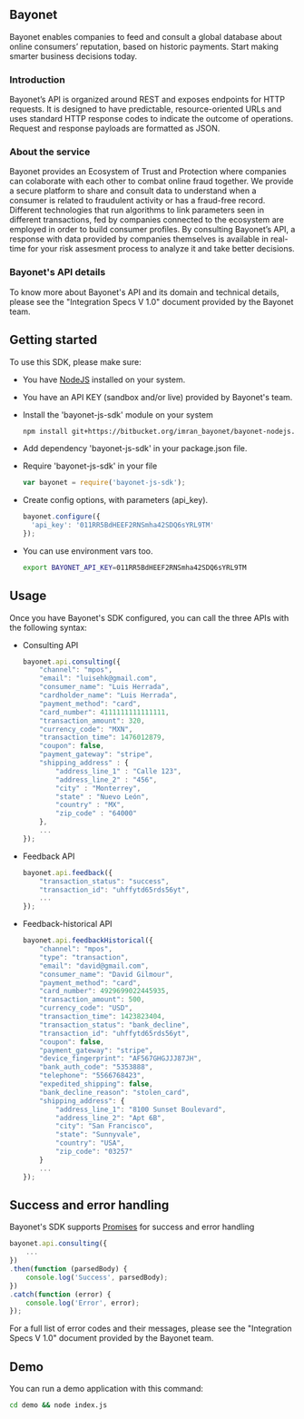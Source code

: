 ## Bayonet
Bayonet enables companies to feed and consult a global database about online consumers’ reputation, based on historic payments. Start making smarter business decisions today.

### Introduction
Bayonet’s API is organized around REST and exposes endpoints for HTTP requests. It is designed to have predictable, resource-oriented URLs and uses standard HTTP response codes to indicate the outcome of operations. Request and response payloads are formatted as JSON.

### About the service
Bayonet provides an Ecosystem of Trust and Protection where companies can colaborate with each other to combat online fraud together. We provide a secure platform to share and consult data to understand when a consumer is related to fraudulent activity or has a fraud-free record. Different technologies that run algorithms to link parameters seen in different transactions, fed by companies connected to the ecosystem are employed in order to build consumer profiles. By consulting Bayonet’s API, a response with data provided by companies themselves is available in real-time for your risk assesment process to analyze it and take better decisions.

### Bayonet's API details
To know more about Bayonet's API and its domain and technical details, please see the "Integration Specs V 1.0" document provided by the Bayonet team.

## Getting started
To use this SDK, please make sure:
  * You have [NodeJS](https://nodejs.org/en/) installed on your system.
  * You have an API KEY (sandbox and/or live) provided by Bayonet's team.
  * Install the 'bayonet-js-sdk' module on your system
  
    ```sh
    npm install git+https://bitbucket.org/imran_bayonet/bayonet-nodejs.git
    ```
  * Add dependency 'bayonet-js-sdk' in your package.json file.
  * Require 'bayonet-js-sdk' in your file

    ```js
    var bayonet = require('bayonet-js-sdk');
    ```
  * Create config options, with parameters (api_key).

    ```js
    bayonet.configure({
      'api_key': '011RR5BdHEEF2RNSmha42SDQ6sYRL9TM'
    });
    ```
  * You can use environment vars too.

    ```sh
    export BAYONET_API_KEY=011RR5BdHEEF2RNSmha42SDQ6sYRL9TM
    ```

## Usage
Once you have Bayonet's SDK configured, you can call the three APIs with the following syntax:
  * Consulting API
  
    ```js
    bayonet.api.consulting({
        "channel": "mpos",
        "email": "luisehk@gmail.com",
        "consumer_name": "Luis Herrada",
        "cardholder_name": "Luis Herrada",
        "payment_method": "card",
        "card_number": 4111111111111111,
        "transaction_amount": 320,
        "currency_code": "MXN",
        "transaction_time": 1476012879,
        "coupon": false,
        "payment_gateway": "stripe",
        "shipping_address" : {
            "address_line_1" : "Calle 123",
            "address_line_2" : "456",
            "city" : "Monterrey",
            "state" : "Nuevo León",
            "country" : "MX",
            "zip_code" : "64000"
        },
        ...
    });
    ```
  * Feedback API
  
    ```js
    bayonet.api.feedback({
        "transaction_status": "success",
        "transaction_id": "uhffytd65rds56yt",
        ...
    });
    ```
  * Feedback-historical API
  
    ```js
    bayonet.api.feedbackHistorical({
        "channel": "mpos",
        "type": "transaction",
        "email": "david@gmail.com",
        "consumer_name": "David Gilmour",
        "payment_method": "card",
        "card_number": 4929699022445935,
        "transaction_amount": 500,
        "currency_code": "USD",
        "transaction_time": 1423823404,
        "transaction_status": "bank_decline",
        "transaction_id": "uhffytd65rds56yt",
        "coupon": false,
        "payment_gateway": "stripe",
        "device_fingerprint": "AF567GHGJJJ87JH",
        "bank_auth_code": "5353888",
        "telephone": "5566768423",
        "expedited_shipping": false,
        "bank_decline_reason": "stolen_card",
        "shipping_address": {
            "address_line_1": "8100 Sunset Boulevard",
            "address_line_2": "Apt 6B",
            "city": "San Francisco",
            "state": "Sunnyvale",
            "country": "USA",
            "zip_code": "03257"
        }
        ...
    });
    ```
 
## Success and error handling
Bayonet's SDK supports [Promises](https://www.promisejs.org/) for success and error handling
```js
bayonet.api.consulting({
    ...
})
.then(function (parsedBody) {
    console.log('Success', parsedBody);
})
.catch(function (error) {
    console.log('Error', error);
});
```

For a full list of error codes and their messages, please see the "Integration Specs V 1.0" document provided by the Bayonet team.

## Demo
You can run a demo application with this command:
```sh
cd demo && node index.js
```

